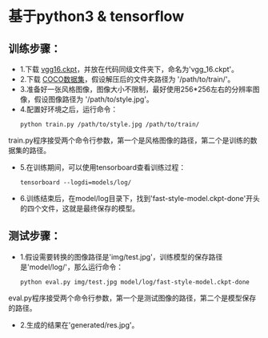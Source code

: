 # 基于python3 & tensorflow

## 训练步骤：
- 1.下载 [vgg16.ckpt](http://download.tensorflow.org/models/vgg_16_2016_08_28.tar.gz)，并放在代码同级文件夹下，命名为'vgg_16.ckpt'。
- 2.下载 [COCO数据集](http://msvocds.blob.core.windows.net/coco2014/train2014.zip)，假设解压后的文件夹路径为 '/path/to/train/'。
- 3.准备好一张风格图像，图像大小不限制，最好使用256*256左右的分辨率图像，假设图像路径为 '/path/to/style.jpg'。
- 4.配置好环境之后，运行命令：<br/>
    ```
    python train.py /path/to/style.jpg /path/to/train/
    ```
train.py程序接受两个命令行参数，第一个是风格图像的路径，第二个是训练的数据集的路径。
- 5.在训练期间，可以使用tensorboard查看训练过程： <br/>
    ```
    tensorboard --logdi=models/log/
    ```
- 6.训练结束后，在model/log目录下，找到'fast-style-model.ckpt-done'开头的四个文件，这就是最终保存的模型。

## 测试步骤：
- 1.假设需要转换的图像路径是'img/test.jpg'，训练模型的保存路径是'model/log/'，那么运行命令：<br/>
    ```
    python eval.py img/test.jpg model/log/fast-style-model.ckpt-done
    ```
eval.py程序接受两个命令行参数，第一个是测试图像的路径，第二个是模型保存的路径。
- 2.生成的结果在'generated/res.jpg'。

